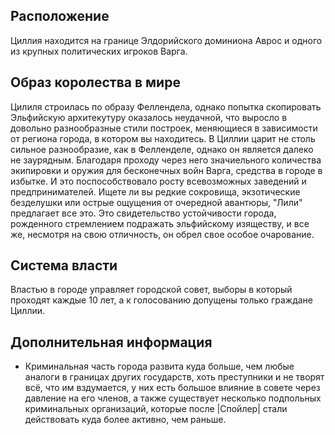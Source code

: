 ## Расположение
Циллия находится на границе Элдорийского доминиона Аврос и одного из крупных политических игроков Варга.  
## Образ королества в мире
Цилиля строилась по образу Феллендела, однако попытка скопировать Эльфийскую архитекутуру оказалось неудачной, что выросло в довольно разнообразные стили построек, меняющиеся в зависимости от региона города, в котором вы находитесь. В Циллии царит не столь сильное разнообразие, как в Фелленделе, однако он является далеко не заурядным. Благодаря проходу через него значиельного количества экипировки и оружия для бесконечных войн Варга, средства в городе в избытке. И это поспособствовало росту всевозможных заведений и предпринимателей. Ищете ли вы редкие сокровища, экзотические безделушки или острые ощущения от очередной авантюры, "Лили" предлагает все это. Это свидетельство устойчивости города, рожденного стремлением подражать эльфийскому изяществу, и все же, несмотря на свою отличность, он обрел свое особое очарование.
## Система власти
Властью в городе управляет городской совет, выборы в который проходят каждые 10 лет, а к голосованию допущены только граждане Циллии.

## Дополнительная информация
- Криминальная часть города развита куда больше, чем любые аналоги в границах других государств, хоть преступники и не творят всё, что им вздумается, у них есть большое влияние в совете через давление на его членов, а также существует несколько подпольных криминальных организаций, которые после |Спойлер| стали действовать куда более активно, чем раньше.   
